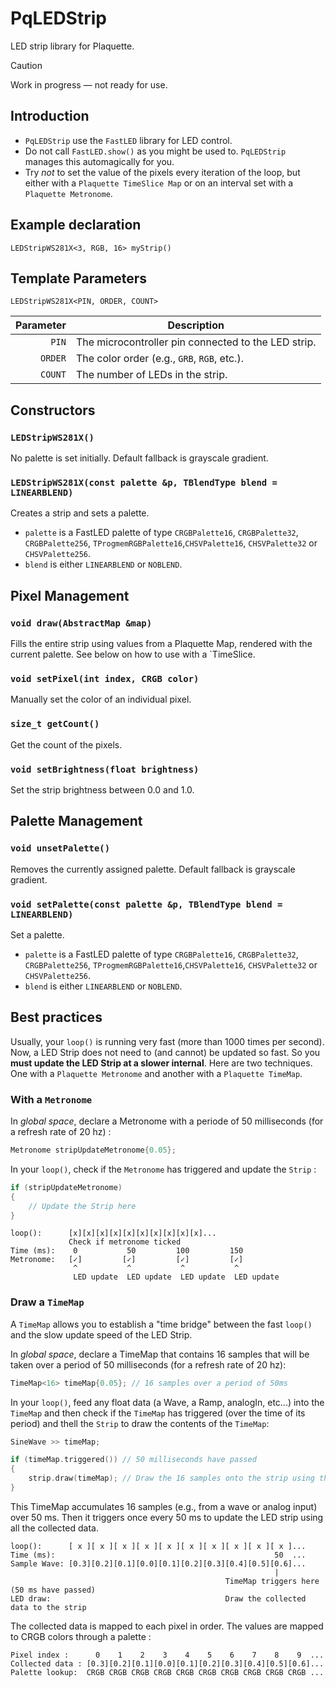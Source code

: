 # PqLEDStrip
LED strip library for Plaquette.

> [!CAUTION]
> Work in progress — not ready for use.

## Introduction

- `PqLEDStrip` use the `FastLED` library for LED control.
- Do not call `FastLED.show()` as you might be used to. `PqLEDStrip` manages this automagically for you.
- Try *not* to set the value of the pixels every iteration of the loop, but either with a `Plaquette TimeSlice Map` or on an interval set with a `Plaquette Metronome`. 

## Example declaration

`LEDStripWS281X<3, RGB, 16> myStrip()`

## Template Parameters

`LEDStripWS281X<PIN, ORDER, COUNT>`

| Parameter | Description |
|-:|-|
| `PIN`     | The microcontroller pin connected to the LED strip. |
| `ORDER`   | The color order (e.g., `GRB`, `RGB`, etc.). |
| `COUNT`   | The number of LEDs in the strip. |

## Constructors

### `LEDStripWS281X()`
No palette is set initially. Default fallback is grayscale gradient.

### `LEDStripWS281X(const palette &p, TBlendType blend = LINEARBLEND)`
Creates a strip and sets a palette.

- `palette` is a FastLED palette of type `CRGBPalette16`, `CRGBPalette32`, `CRGBPalette256`, `TProgmemRGBPalette16`,`CHSVPalette16`, `CHSVPalette32` or `CHSVPalette256`.
- `blend` is either `LINEARBLEND` or `NOBLEND`.

## Pixel  Management

### `void draw(AbstractMap &map)`
Fills the entire strip using values from a Plaquette Map, rendered with the current palette. See below on how to use with a `TimeSlice.

### `void setPixel(int index, CRGB color)`
Manually set the color of an individual pixel.

### `size_t getCount()`
Get the count of the pixels.

### `void setBrightness(float brightness)`
Set the strip brightness between 0.0 and 1.0.

## Palette Management

### `void unsetPalette()`
Removes the currently assigned palette. Default fallback is grayscale gradient.

### `void setPalette(const palette &p, TBlendType blend = LINEARBLEND)`
Set a palette.
- `palette` is a FastLED palette of type `CRGBPalette16`, `CRGBPalette32`, `CRGBPalette256`, `TProgmemRGBPalette16`,`CHSVPalette16`, `CHSVPalette32` or `CHSVPalette256`.
- `blend` is either `LINEARBLEND` or `NOBLEND`.

## Best practices

Usually, your `loop()` is running very fast (more than 1000 times per second). Now, a LED Strip does not need to (and cannot) be updated so fast. So you **must update the LED Strip at a slower internal**. Here are two techniques. One with a `Plaquette Metronome` and another with a `Plaquette TimeMap`.

### With a `Metronome`

In *global space*, declare a Metronome with a periode of 50 milliseconds (for a refresh rate of 20 hz) :
```cpp
Metronome stripUpdateMetronome{0.05};
```

In your `loop()`, check if the `Metronome` has triggered and update the `Strip` :
```cpp
if (stripUpdateMetronome)
{
    // Update the Strip here
}
```

```text
loop():      [x][x][x][x][x][x][x][x][x][x]...
             Check if metronome ticked
Time (ms):    0           50         100         150
Metronome:   [✓]         [✓]         [✓]         [✓]
              ^           ^           ^           ^
              LED update  LED update  LED update  LED update
``` 

### Draw a `TimeMap`

A `TimeMap` allows you to establish a "time bridge" between the fast `loop()` and the slow update speed of the LED Strip. 

In *global space*, declare a TimeMap that contains 16 samples that will be taken over a period of 50 milliseconds (for a refresh rate of 20 hz):
```cpp
TimeMap<16> timeMap{0.05}; // 16 samples over a period of 50ms
```


In your `loop()`, feed any float data (a Wave, a Ramp, analogIn, etc...) into the `TimeMap` and then check if the `TimeMap` has triggered (over the time of its period) and thell the `Strip` to draw the contents of the `TimeMap`:
```cpp
SineWave >> timeMap;

if (timeMap.triggered()) // 50 milliseconds have passed
{
    strip.draw(timeMap); // Draw the 16 samples onto the strip using the current palette
}
```
This TimeMap accumulates 16 samples (e.g., from a wave or analog input) over 50 ms. Then it triggers once every 50 ms to update the LED strip using all the collected data.

```text
loop():      [ x ][ x ][ x ][ x ][ x ][ x ][ x ][ x ][ x ][ x ]...
Time (ms):                                                 50  ...
Sample Wave: [0.3][0.2][0.1][0.0][0.1][0.2][0.3][0.4][0.5][0.6]...   
                                                           |
                                                TimeMap triggers here (50 ms have passed)
LED draw:                                       Draw the collected data to the strip 
```

The collected data is mapped to each pixel in order. The values are mapped to CRGB colors through a palette : 
```text
Pixel index :      0    1    2    3    4    5    6    7    8    9  ...
Collected data : [0.3][0.2][0.1][0.0][0.1][0.2][0.3][0.4][0.5][0.6]...
Palette lookup:  CRGB CRGB CRGB CRGB CRGB CRGB CRGB CRGB CRGB CRGB ...
```
